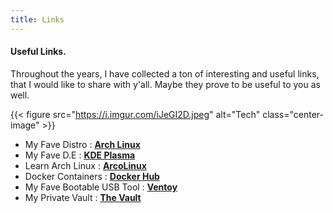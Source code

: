 ```yaml
---
title: Links
---
```


#### Useful Links.

Throughout the years, I have collected a ton of interesting and useful links, that I would like to share with y'all. Maybe they prove to be useful to you as well.

{{< figure src="https://i.imgur.com/iJeGI2D.jpeg" alt="Tech" class="center-image" >}}<br />

- My Fave Distro : [**Arch Linux**](https://archlinux.org)
- My Fave D.E : [**KDE Plasma**](https://kde.org)
- Learn Arch Linux : [**ArcoLinux**](https://arcolinux.info)
- Docker Containers : [**Docker Hub**](https://hub.docker.com/)
- My Fave Bootable USB Tool : [**Ventoy**](https://github.com/ventoy/Ventoy)
- My Private Vault : [**The Vault**](https://techxero.com/Vault/)
